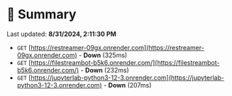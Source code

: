 # 📖 Summary
Last updated: **8/31/2024, 2:11:30 PM**

- `GET` [https://restreamer-09gx.onrender.com](https://restreamer-09gx.onrender.com) - **Down** (325ms)
- `GET` [https://filestreambot-b5k6.onrender.com/](https://filestreambot-b5k6.onrender.com/) - **Down** (232ms)
- `GET` [https://jupyterlab-python3-12-3.onrender.com](https://jupyterlab-python3-12-3.onrender.com) - **Down** (207ms)
